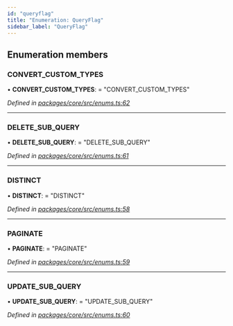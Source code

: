 ```yaml
---
id: "queryflag"
title: "Enumeration: QueryFlag"
sidebar_label: "QueryFlag"
---
```


## Enumeration members

### CONVERT\_CUSTOM\_TYPES

•  **CONVERT\_CUSTOM\_TYPES**:  = "CONVERT\_CUSTOM\_TYPES"

*Defined in [packages/core/src/enums.ts:62](https://github.com/mikro-orm/mikro-orm/blob/4249b052e/packages/core/src/enums.ts#L62)*

___

### DELETE\_SUB\_QUERY

•  **DELETE\_SUB\_QUERY**:  = "DELETE\_SUB\_QUERY"

*Defined in [packages/core/src/enums.ts:61](https://github.com/mikro-orm/mikro-orm/blob/4249b052e/packages/core/src/enums.ts#L61)*

___

### DISTINCT

•  **DISTINCT**:  = "DISTINCT"

*Defined in [packages/core/src/enums.ts:58](https://github.com/mikro-orm/mikro-orm/blob/4249b052e/packages/core/src/enums.ts#L58)*

___

### PAGINATE

•  **PAGINATE**:  = "PAGINATE"

*Defined in [packages/core/src/enums.ts:59](https://github.com/mikro-orm/mikro-orm/blob/4249b052e/packages/core/src/enums.ts#L59)*

___

### UPDATE\_SUB\_QUERY

•  **UPDATE\_SUB\_QUERY**:  = "UPDATE\_SUB\_QUERY"

*Defined in [packages/core/src/enums.ts:60](https://github.com/mikro-orm/mikro-orm/blob/4249b052e/packages/core/src/enums.ts#L60)*
